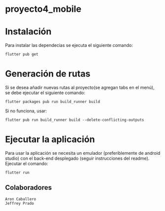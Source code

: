 # proyecto4_mobile

# Instalación

Para instalar las dependecias se ejecuta el siguiente comando:

```
flutter pub get
```

# Generación de rutas

Si se desea añadir nuevas rutas al proyecto(se agregan tabs en el menú), se debe ejecutar el siguiente comando:

```
flutter packages pub run build_runner build 
```

Si no funciona, usar:

```
flutter pub run build_runner build --delete-conflicting-outputs
```

# Ejecutar la aplicación

Para usar la aplicación se necesita un emulador (preferiblemente de android studio) con el back-end desplegado (seguir instrucciones del readme). Ejecutar el comando:

```
flutter run
```

## Colaboradores

```
Aron Caballero
Jeffrey Prado
```
